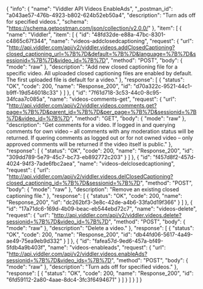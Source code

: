 {
  "info": {
    "name": "Viddler  API Videos EnableAds",
    "_postman_id": "a043ae57-476b-4923-b802-624b52eb50a4",
    "description": "Turn ads off for specified videos.",
    "schema": "https://schema.getpostman.com/json/collection/v2.0.0/"
  },
  "item": [
    {
      "name": "Viddler",
      "item": [
        {
          "id": "48fd32de-e88a-47bc-8301-c4865c67f344",
          "name": "videos-addclosedcaptioning",
          "request": {
            "url": "http://api.viddler.com/api/v2/viddler.videos.addClosedCaptioning?closed_captioning_url=%7B%7D&default=%7B%7D&language=%7B%7D&sessionid=%7B%7D&video_id=%7B%7D",
            "method": "POST",
            "body": {
              "mode": "raw"
            },
            "description": "Add new closed captioning file for a specific video. All uploaded closed captioning files are enabled by default. The first uploaded file is default for a video."
          },
          "response": [
            {
              "status": "OK",
              "code": 200,
              "name": "Response_200",
              "id": "d70a322c-9521-44c1-b9ff-19d546018c33"
            }
          ]
        },
        {
          "id": "7f61d718-3c53-44c0-8c95-34fcaa7c085a",
          "name": "videos-comments-get",
          "request": {
            "url": "http://api.viddler.com/api/v2/viddler.videos.comments.get?page=%7B%7D&parent_id=%7B%7D&per_page=%7B%7D&sessionid=%7B%7D&video_id=%7B%7D",
            "method": "GET",
            "body": {
              "mode": "raw"
            },
            "description": "Get comments for a video. If logged in and querying comments for own video &#8211; all comments with any moderation status will be returned. If quering comments as logged out or for not owned video &#8211; only approved comments will be returned if the video itself is public."
          },
          "response": [
            {
              "status": "OK",
              "code": 200,
              "name": "Response_200",
              "id": "309dd789-5e79-45c7-bc73-eb892772c203"
            }
          ]
        },
        {
          "id": "f457d8f2-457d-4024-94f3-7ade6fbc2aea",
          "name": "videos-delclosedcaptioning",
          "request": {
            "url": "http://api.viddler.com/api/v2/viddler.videos.delClosedCaptioning?closed_captioning_id=%7B%7D&sessionid=%7B%7D",
            "method": "POST",
            "body": {
              "mode": "raw"
            },
            "description": "Remove an existing closed captioning file."
          },
          "response": [
            {
              "status": "OK",
              "code": 200,
              "name": "Response_200",
              "id": "dc262bf3-3e8c-42de-a4b6-33fa0d19f366"
            }
          ]
        },
        {
          "id": "17a71dc6-169d-4b09-beac-eb544ebd72c7",
          "name": "videos-delete",
          "request": {
            "url": "http://api.viddler.com/api/v2/viddler.videos.delete?sessionid=%7B%7D&video_id=%7B%7D",
            "method": "POST",
            "body": {
              "mode": "raw"
            },
            "description": "Delete a video."
          },
          "response": [
            {
              "status": "OK",
              "code": 200,
              "name": "Response_200",
              "id": "db44fd06-5617-4a49-ae49-75ea9eb9d332"
            }
          ]
        },
        {
          "id": "fafea57d-9ed6-457a-bf49-5fdb4a9b403f",
          "name": "videos-enableads",
          "request": {
            "url": "http://api.viddler.com/api/v2/viddler.videos.enableAds?sessionid=%7B%7D&video_ids=%7B%7D",
            "method": "POST",
            "body": {
              "mode": "raw"
            },
            "description": "Turn ads off for specified videos."
          },
          "response": [
            {
              "status": "OK",
              "code": 200,
              "name": "Response_200",
              "id": "6fd59112-2a80-4aae-8dc4-3fc3f6494671"
            }
          ]
        }
      ]
    }
  ]
}